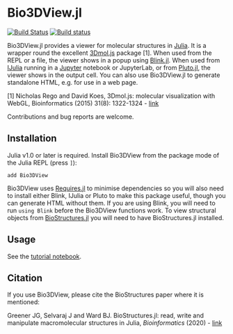 # Bio3DView.jl

[![Build Status](https://travis-ci.org/jgreener64/Bio3DView.jl.svg?branch=master)](https://travis-ci.org/jgreener64/Bio3DView.jl)
[![Build status](https://ci.appveyor.com/api/projects/status/l2gep9mdvcnhsc4p/branch/master?svg=true)](https://ci.appveyor.com/project/jgreener64/bio3dview-jl/branch/master)

Bio3DView.jl provides a viewer for molecular structures in [Julia](https://julialang.org).
It is a wrapper round the excellent [3Dmol.js](http://3dmol.csb.pitt.edu) package [1].
When used from the REPL or a file, the viewer shows in a popup using [Blink.jl](https://github.com/JunoLab/Blink.jl).
When used from [IJulia](https://github.com/JuliaLang/IJulia.jl) running in a [Jupyter](http://jupyter.org) notebook or JupyterLab, or from [Pluto.jl](https://github.com/fonsp/Pluto.jl), the viewer shows in the output cell.
You can also use Bio3DView.jl to generate standalone HTML, e.g. for use in a web page.

[1] Nicholas Rego and David Koes,
3Dmol.js: molecular visualization with WebGL,
Bioinformatics (2015) 31(8): 1322-1324 - [link](http://doi.org/10.1093/bioinformatics/btu829)

Contributions and bug reports are welcome.

## Installation

Julia v1.0 or later is required.
Install Bio3DView from the package mode of the Julia REPL (press `]`):

```
add Bio3DView
```

Bio3DView uses [Requires.jl](https://github.com/MikeInnes/Requires.jl) to minimise dependencies so you will also need to install either Blink, IJulia or Pluto to make this package useful, though you can generate HTML without them.
If you are using Blink, you will need to run `using Blink` before the Bio3DView functions work.
To view structural objects from [BioStructures.jl](https://github.com/BioJulia/BioStructures.jl) you will need to have BioStructures.jl installed.

## Usage

See the [tutorial notebook](http://nbviewer.jupyter.org/github/jgreener64/Bio3DView.jl/blob/master/examples/tutorial.ipynb).

## Citation

If you use Bio3DView, please cite the BioStructures paper where it is mentioned:

Greener JG, Selvaraj J and Ward BJ. BioStructures.jl: read, write and manipulate macromolecular structures in Julia, *Bioinformatics* (2020) - [link](https://academic.oup.com/bioinformatics/advance-article/doi/10.1093/bioinformatics/btaa502/5837108?guestAccessKey=aec90643-1d43-4521-9883-4a4a669187da)
